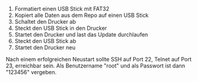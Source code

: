 1. Formatiert einen USB Stick mit FAT32
2. Kopiert alle Daten aus dem Repo auf einen USB Stick
3. Schaltet den Drucker ab
4. Steckt den USB Stick in den Drucker
5. Startet den Drucker und last das Update durchlaufen
6. Steckt den USB Stick ab
7. Startet den Drucker neu


Nach einem erfolgreichen Neustart sollte SSH auf Port 22, Telnet auf Port 23, erreichbar sein.
Als Benutzername "root" und als Passwort ist dann "123456" vergeben.


